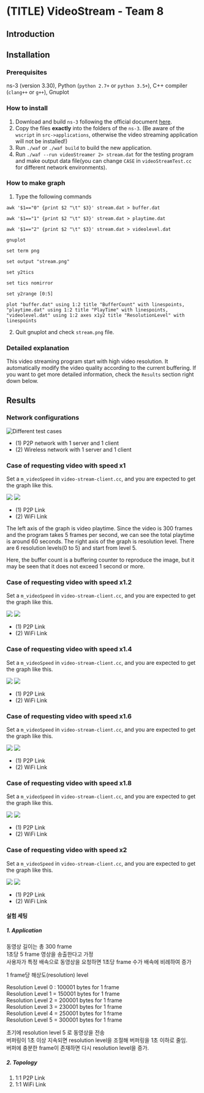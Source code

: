 # (TITLE) VideoStream - Team 8




## Introduction



## Installation

### Prerequisites
ns-3 (version 3.30), Python (`python 2.7+` or `python 3.5+`), C++ compiler (`clang++` or `g++`), Gnuplot

### How to install

1. Download and build `ns-3` following the official document [here](https://www.nsnam.org/docs/release/3.30/tutorial/singlehtml/index.html#getting-started).
2. Copy the files **exactly** into the folders of the `ns-3`. (Be aware of the `wscript` in `src->applications`, otherwise the video streaming application will not be installed!)
3. Run `./waf` or `./waf build` to build the new application.
4. Run `./waf --run videoStreamer 2> stream.dat` for the testing program and make output data file(you can change `CASE` in `videoStreamTest.cc` for different network environments).

### How to make graph
1. Type the following commands 

`awk '$1=="0" {print $2 "\t" $3}' stream.dat > buffer.dat`

`awk '$1=="1" {print $2 "\t" $3}' stream.dat > playtime.dat`

`awk '$1=="2" {print $2 "\t" $3}' stream.dat > videolevel.dat`

`gnuplot`

`set term png`

`set output "stream.png"`

`set y2tics`

`set tics nomirror`

`set y2range [0:5]`

`plot "buffer.dat" using 1:2 title "BufferCount" with linespoints, "playtime.dat" using 1:2 title "PlayTime" with linespoints, "videolevel.dat" using 1:2 axes x1y2 title "ResolutionLevel" with linespoints`

2. Quit gnuplot and check `stream.png` file.


### Detailed explanation
This video streaming program start with high video resolution. It automatically modify the video quality according to the current buffering. If you want to get more detailed information, check the `Results` section right down below.

## Results

### Network configurations

![Different test cases](./attachments/network_cases.png)

- (1) P2P network with 1 server and 1 client
- (2) Wireless network with 1 server and 1 client

 
### Case of requesting video with speed x1

Set a `m_videoSpeed` in `video-stream-client.cc`, and you are expected to get the graph like this.

![](./attachments/Result/stream_p2p_1.png)
![](./attachments/Result/stream_wifi_1.png)
- (1) P2P Link
- (2) WiFi Link

The left axis of the graph is video playtime. Since the video is 300 frames and the program takes 5 frames per second, we can see the total playtime is around 60 seconds.
The right axis of the graph is resolution level. There are 6 resolution levels(0 to 5) and start from level 5.

Here, the buffer count is a buffering counter to reproduce the image, but it may be seen that it does not exceed 1 second or more.

### Case of requesting video with speed x1.2

Set a `m_videoSpeed` in `video-stream-client.cc`, and you are expected to get the graph like this.

![](./attachments/Result/stream_p2p_1.2.png)
![](./attachments/Result/stream_wifi_1.2.png)
- (1) P2P Link
- (2) WiFi Link

### Case of requesting video with speed x1.4

Set a `m_videoSpeed` in `video-stream-client.cc`, and you are expected to get the graph like this.

![](./attachments/Result/stream_p2p_1.4.png)
![](./attachments/Result/stream_wifi_1.4.png)
- (1) P2P Link
- (2) WiFi Link

### Case of requesting video with speed x1.6

Set a `m_videoSpeed` in `video-stream-client.cc`, and you are expected to get the graph like this.

![](./attachments/Result/stream_p2p_1.6.png)
![](./attachments/Result/stream_wifi_1.6.png)
- (1) P2P Link
- (2) WiFi Link

### Case of requesting video with speed x1.8

Set a `m_videoSpeed` in `video-stream-client.cc`, and you are expected to get the graph like this.

![](./attachments/Result/stream_p2p_1.8.png)
![](./attachments/Result/stream_wifi_1.8.png)
- (1) P2P Link
- (2) WiFi Link

### Case of requesting video with speed x2

Set a `m_videoSpeed` in `video-stream-client.cc`, and you are expected to get the graph like this.

![](./attachments/Result/stream_p2p_2.png)
![](./attachments/Result/stream_wifi_2.png)
- (1) P2P Link
- (2) WiFi Link





#### 실험 세팅

##### 1. Application

동영상 길이는 총 300 frame  
1초당 5 frame 영상을 송출한다고 가정  
사용자가 특정 배속으로 동영상을 요청하면 1초당 frame 수가 배속에 비례하여 증가  

1 frame당 해상도(resolution) level  

Resolution Level 0 : 100001 bytes for 1 frame  
Resolution Level 1 = 150001 bytes for 1 frame  
Resolution Level 2 = 200001 bytes for 1 frame  
Resolution Level 3 = 230001 bytes for 1 frame  
Resolution Level 4 = 250001 bytes for 1 frame  
Resolution Level 5 = 300001 bytes for 1 frame  


초기에 resolution level 5 로 동영상을 전송  
버퍼링이 1초 이상 지속되면 resolution level을 조절해 버퍼링을 1초 이하로 줄임.  
버퍼에 충분한 frame이 존재하면 다시 resolution level을 증가.  


##### 2. Topology

1. 1:1 P2P Link
2. 1:1 WiFi Link

